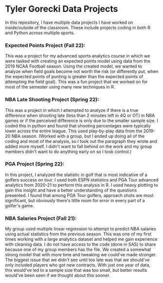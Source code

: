 # Tyler Gorecki Data Projects

In this repository, I have multiple data projects I have worked on inside/outside of the classroom. These include projects coding in both R and Python across multiple sports. 

### Expected Points Project (Fall 22): 
This was a project for my advanced sports analytics course in which we were tasked with creating an expected points model using data from the 2019 NCAA Football season. Using the created model, we wanted to analyze when field goals become not worth the risk (or differently put, when the expected points of punting is greater than the expected points of attempting the field goal). This was a fun project that we worked on for most of the semester using many new techniques in R. 

### NBA Late Shooting Project (Spring 22): 
This was a project in which I attempted to analyze if there is a true difference when shooting late (less than 2 minutes left in 4Q or OT) in NBA games or if the perceived difference is only due to the smaller sample size. I coded this in python and found that shooting percentages were typically lower across the entire league. This used play-by-play data from the 2019-20 NBA season. (Worked with a group, but I ended up doing all of the coding and most of the analysis, so I took out the paragraph they wrote and added more myself. I didn't want to fall behind on the work and my group members didn't want to do anything early on so I took control.)

### PGA Project (Spring 22): 
In this project, I analyzed the statistic in golf that is most indicative of a golfers success on tour. I used both ESPN statistics and PGA Tour advanced analytics from 2020-21 to perform this analysis in R. I used heavy plotting to gain this insight and have a better understanding of the questions presented. I found that among PGA Tour golfers, approach shots are most significant, but obviously there's little room for error in every part of a golfer's game. 

### NBA Salaries Project (Fall 21): 
My group used multiple linear regression to attempt to predict NBA salaries using actual statistics from the previous season. This was one of my first times working with a large analytics dataset and helped me gain experience with cleaning data. I  do not have access to the code (done in SAS) to share because one of my group members has the file. We created a somewhat strong model that with more time and tweaking we could've made stronger. The biggest issue that we didn't see until too late was that we should've only included players who got new contracts. With just one year of data, this would've led to a sample size that was too small, but better results would've been seen if we thought about this sooner. 

